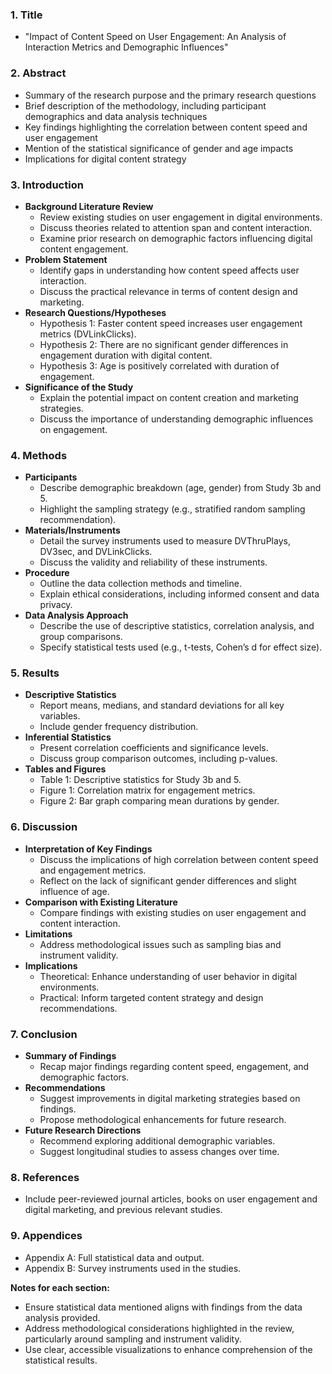 ### 1. Title
- "Impact of Content Speed on User Engagement: An Analysis of Interaction Metrics and Demographic Influences"

### 2. Abstract
- Summary of the research purpose and the primary research questions
- Brief description of the methodology, including participant demographics and data analysis techniques
- Key findings highlighting the correlation between content speed and user engagement
- Mention of the statistical significance of gender and age impacts
- Implications for digital content strategy

### 3. Introduction
- **Background Literature Review**
  - Review existing studies on user engagement in digital environments.
  - Discuss theories related to attention span and content interaction.
  - Examine prior research on demographic factors influencing digital content engagement.
- **Problem Statement**
  - Identify gaps in understanding how content speed affects user interaction.
  - Discuss the practical relevance in terms of content design and marketing.
- **Research Questions/Hypotheses**
  - Hypothesis 1: Faster content speed increases user engagement metrics (DVLinkClicks).
  - Hypothesis 2: There are no significant gender differences in engagement duration with digital content.
  - Hypothesis 3: Age is positively correlated with duration of engagement.
- **Significance of the Study**
  - Explain the potential impact on content creation and marketing strategies.
  - Discuss the importance of understanding demographic influences on engagement.

### 4. Methods
- **Participants**
  - Describe demographic breakdown (age, gender) from Study 3b and 5.
  - Highlight the sampling strategy (e.g., stratified random sampling recommendation).
- **Materials/Instruments**
  - Detail the survey instruments used to measure DVThruPlays, DV3sec, and DVLinkClicks.
  - Discuss the validity and reliability of these instruments.
- **Procedure**
  - Outline the data collection methods and timeline.
  - Explain ethical considerations, including informed consent and data privacy.
- **Data Analysis Approach**
  - Describe the use of descriptive statistics, correlation analysis, and group comparisons.
  - Specify statistical tests used (e.g., t-tests, Cohen’s d for effect size).

### 5. Results
- **Descriptive Statistics**
  - Report means, medians, and standard deviations for all key variables.
  - Include gender frequency distribution.
- **Inferential Statistics**
  - Present correlation coefficients and significance levels.
  - Discuss group comparison outcomes, including p-values.
- **Tables and Figures**
  - Table 1: Descriptive statistics for Study 3b and 5.
  - Figure 1: Correlation matrix for engagement metrics.
  - Figure 2: Bar graph comparing mean durations by gender.

### 6. Discussion
- **Interpretation of Key Findings**
  - Discuss the implications of high correlation between content speed and engagement metrics.
  - Reflect on the lack of significant gender differences and slight influence of age.
- **Comparison with Existing Literature**
  - Compare findings with existing studies on user engagement and content interaction.
- **Limitations**
  - Address methodological issues such as sampling bias and instrument validity.
- **Implications**
  - Theoretical: Enhance understanding of user behavior in digital environments.
  - Practical: Inform targeted content strategy and design recommendations.

### 7. Conclusion
- **Summary of Findings**
  - Recap major findings regarding content speed, engagement, and demographic factors.
- **Recommendations**
  - Suggest improvements in digital marketing strategies based on findings.
  - Propose methodological enhancements for future research.
- **Future Research Directions**
  - Recommend exploring additional demographic variables.
  - Suggest longitudinal studies to assess changes over time.

### 8. References
- Include peer-reviewed journal articles, books on user engagement and digital marketing, and previous relevant studies.

### 9. Appendices
- Appendix A: Full statistical data and output.
- Appendix B: Survey instruments used in the studies.

**Notes for each section:**
- Ensure statistical data mentioned aligns with findings from the data analysis provided.
- Address methodological considerations highlighted in the review, particularly around sampling and instrument validity.
- Use clear, accessible visualizations to enhance comprehension of the statistical results.